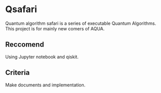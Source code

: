 
# Qsafari

Quantum algorithm safari is a series of executable Quantum Algorithms.
This project is for mainly new comers of AQUA.

## Reccomend

Using Jupyter notebook and qiskit.

## Criteria

Make documents and implementation.
